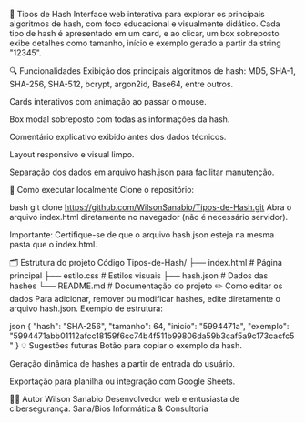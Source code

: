 📘 Tipos de Hash
Interface web interativa para explorar os principais algoritmos de hash, com foco educacional e visualmente didático. Cada tipo de hash é apresentado em um card, e ao clicar, um box sobreposto exibe detalhes como tamanho, início e exemplo gerado a partir da string "12345".

🔍 Funcionalidades
Exibição dos principais algoritmos de hash: MD5, SHA-1, SHA-256, SHA-512, bcrypt, argon2id, Base64, entre outros.

Cards interativos com animação ao passar o mouse.

Box modal sobreposto com todas as informações da hash.

Comentário explicativo exibido antes dos dados técnicos.

Layout responsivo e visual limpo.

Separação dos dados em arquivo hash.json para facilitar manutenção.

🚀 Como executar localmente
Clone o repositório:

bash
git clone https://github.com/WilsonSanabio/Tipos-de-Hash.git
Abra o arquivo index.html diretamente no navegador (não é necessário servidor).

Importante: Certifique-se de que o arquivo hash.json esteja na mesma pasta que o index.html.

🗂 Estrutura do projeto
Código
Tipos-de-Hash/
├── index.html         # Página principal
├── estilo.css         # Estilos visuais
├── hash.json          # Dados das hashes
└── README.md          # Documentação do projeto
✏️ Como editar os dados
Para adicionar, remover ou modificar hashes, edite diretamente o arquivo hash.json. Exemplo de estrutura:

json
{
  "hash": "SHA-256",
  "tamanho": 64,
  "inicio": "5994471a",
  "exemplo": "5994471abb01112afcc18159f6cc74b4f511b99806da59b3caf5a9c173cacfc5"
}
💡 Sugestões futuras
Botão para copiar o exemplo da hash.

Geração dinâmica de hashes a partir de entrada do usuário.

Exportação para planilha ou integração com Google Sheets.

👨‍💻 Autor
Wilson Sanabio Desenvolvedor web e entusiasta de cibersegurança. Sana/Bios Informática & Consultoria
